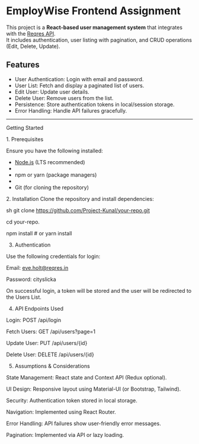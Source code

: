 
# EmployWise Frontend Assignment

This project is a **React-based user management system** that integrates with the [Reqres API](https://reqres.in/).  
It includes authentication, user listing with pagination, and CRUD operations (Edit, Delete, Update).  

## Features
- User Authentication: Login with email and password.
- User List: Fetch and display a paginated list of users.
- Edit User: Update user details.
- Delete User: Remove users from the list.
- Persistence: Store authentication tokens in local/session storage.
- Error Handling: Handle API failures gracefully.

---

Getting Started

 1️. Prerequisites
 
Ensure you have the following installed:
- [Node.js](https://nodejs.org/) (LTS recommended)
- 
- npm or yarn (package managers)
- 
- Git (for cloning the repository)

 2️. Installation
Clone the repository and install dependencies:

sh
git clone https://github.com/Project-Kunal/your-repo.git

cd your-repo.

npm install  # or yarn install

3. Authentication

Use the following credentials for login:

Email: eve.holt@reqres.in

Password: cityslicka

On successful login, a token will be stored and the user will be redirected to the Users List.

4. API Endpoints Used

Login: POST /api/login

Fetch Users: GET /api/users?page=1

Update User: PUT /api/users/{id}

Delete User: DELETE /api/users/{id}

 5. Assumptions & Considerations

State Management: React state and Context API (Redux optional).

UI Design: Responsive layout using Material-UI (or Bootstrap, Tailwind).

Security: Authentication token stored in local storage.

Navigation: Implemented using React Router.

Error Handling: API failures show user-friendly error messages.

Pagination: Implemented via API or lazy loading.

